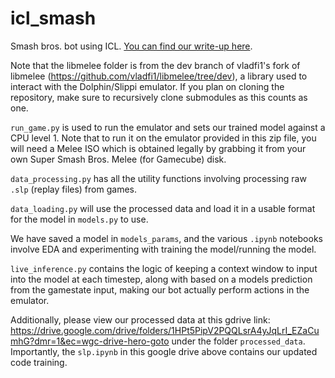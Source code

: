 # icl_smash
Smash bros. bot using ICL. [You can find our write-up here](https://drive.google.com/file/d/1s4AevMQu6eGGcoJFi9sXXRqBypEOkiqz/view?usp=sharing).

Note that the libmelee folder is from the dev branch of vladfi1's fork of libmelee (https://github.com/vladfi1/libmelee/tree/dev), a library used to interact with the Dolphin/Slippi emulator. If you plan on cloning the repository, make sure to recursively clone submodules as this counts as one.

`run_game.py` is used to run the emulator and sets our trained model against a CPU level 1. Note that to run it on the emulator provided in this zip file, you will need a Melee ISO which is obtained legally by grabbing it from your own Super Smash Bros. Melee (for Gamecube) disk.

`data_processing.py` has all the utility functions involving processing raw `.slp` (replay files) from games.

`data_loading.py` will use the processed data and load it in a usable format for the model in `models.py` to use. 

We have saved a model in `models_params`, and the various `.ipynb` notebooks involve EDA and experimenting with training the model/running the model. 

`live_inference.py` contains the logic of keeping a context window to input into the model at each timestep, along with based on a models prediction from the gamestate input, making our bot actually perform actions in the emulator.


Additionally, please view our processed data at this gdrive link: https://drive.google.com/drive/folders/1HPt5PipV2PQQLsrA4yJqLrI_EZaCumhG?dmr=1&ec=wgc-drive-hero-goto under the folder `processed_data`.  Importantly, the `slp.ipynb` in this google drive above contains our updated code training.

